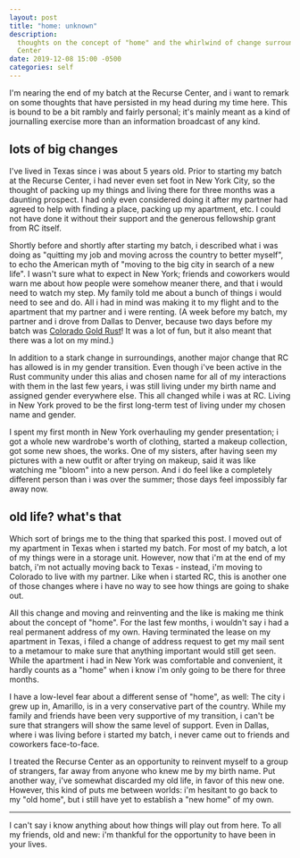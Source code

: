 ```yaml
---
layout: post
title: "home: unknown"
description:
  thoughts on the concept of "home" and the whirlwind of change surrounding my batch at the Recurse
  Center
date: 2019-12-08 15:00 -0500
categories: self
---
```


I'm nearing the end of my batch at the Recurse Center, and i want to remark on some thoughts that
have persisted in my head during my time here. This is bound to be a bit rambly and fairly personal;
it's mainly meant as a kind of journalling exercise more than an information broadcast of any kind.

## lots of big changes

I've lived in Texas since i was about 5 years old. Prior to starting my batch at the Recurse Center,
i had never even set foot in New York City, so the thought of packing up my things and living there
for three months was a daunting prospect. I had only even considered doing it after my partner had
agreed to help with finding a place, packing up my apartment, etc. I could not have done it without
their support and the generous fellowship grant from RC itself.

Shortly before and shortly after starting my batch, i described what i was doing as "quitting my job
and moving across the country to better myself", to echo the American myth of "moving to the big
city in search of a new life". I wasn't sure what to expect in New York; friends and coworkers would
warn me about how people were somehow meaner there, and that i would need to watch my step. My
family told me about a bunch of things i would need to see and do. All i had in mind was making it
to my flight and to the apartment that my partner and i were renting. (A week before my batch, my
partner and i drove from Dallas to Denver, because two days before my batch was [Colorado Gold
Rust]! It was a lot of fun, but it also meant that there was a lot on my mind.)

[Colorado Gold Rust]: https://www.cogoldrust.com/

In addition to a stark change in surroundings, another major change that RC has allowed is in my
gender transition. Even though i've been active in the Rust community under this alias and chosen
name for all of my interactions with them in the last few years, i was still living under my birth
name and assigned gender everywhere else. This all changed while i was at RC. Living in New York
proved to be the first long-term test of living under my chosen name and gender.

I spent my first month in New York overhauling my gender presentation; i got a whole new wardrobe's
worth of clothing, started a makeup collection, got some new shoes, the works. One of my sisters,
after having seen my pictures with a new outfit or after trying on makeup, said it was like watching
me "bloom" into a new person. And i do feel like a completely different person than i was over the
summer; those days feel impossibly far away now.

## old life? what's that

Which sort of brings me to the thing that sparked this post. I moved out of my apartment in Texas
when i started my batch. For most of my batch, a lot of my things were in a storage unit. However,
now that i'm at the end of my batch, i'm not actually moving back to Texas - instead, i'm moving to
Colorado to live with my partner. Like when i started RC, this is another one of those changes where
i have no way to see how things are going to shake out.

All this change and moving and reinventing and the like is making me think about the concept of
"home". For the last few months, i wouldn't say i had a real permanent address of my own. Having
terminated the lease on my apartment in Texas, i filed a change of address request to get my mail
sent to a metamour to make sure that anything important would still get seen. While the apartment i
had in New York was comfortable and convenient, it hardly counts as a "home" when i know i'm only
going to be there for three months.

I have a low-level fear about a different sense of "home", as well: The city i grew up in, Amarillo,
is in a very conservative part of the country. While my family and friends have been very supportive
of my transition, i can't be sure that strangers will show the same level of support. Even in
Dallas, where i was living before i started my batch, i never came out to friends and coworkers
face-to-face.

I treated the Recurse Center as an opportunity to reinvent myself to a group of strangers, far away
from anyone who knew me by my birth name. Put another way, i've somewhat discarded my old life, in
favor of this new one. However, this kind of puts me between worlds: i'm hesitant to go back to my
"old home", but i still have yet to establish a "new home" of my own.

-----

I can't say i know anything about how things will play out from here. To all my friends, old and
new: i'm thankful for the opportunity to have been in your lives.
